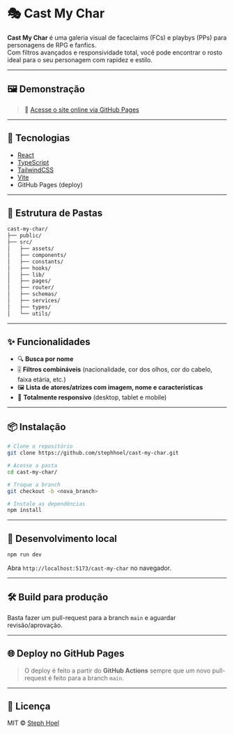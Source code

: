 # 🎭 Cast My Char

**Cast My Char** é uma galeria visual de faceclaims (FCs) e playbys (PPs) para personagens de RPG e fanfics.  
Com filtros avançados e responsividade total, você pode encontrar o rosto ideal para o seu personagem com rapidez e estilo.

---

## 🖼️ Demonstração

> 🔗 [Acesse o site online via GitHub Pages](https://stephhoel.github.io/cast-my-char)

<!--
  Quero implementar:
  - ~~[entender] HMR mais leve e rápido~~
  - ~~Extrair services e utils~~
  - ~~Biome + Tipagem Mais Estrita~~
  - ~~Otimização da Build com Vite~~
  - ~~Lazy loading de imagens~~
  - ~~Code Splitting via Rotas Dinâmicas~~
  - ~~Melhor experiência de dev~~
  - ~~Página de solicitação de inclusão de PP (com todos os campos)~~
  - ~~Trocar alert() por toast (da sonner | procurar como fazer)~~
  - Página de solicitação de edição de PP (com nome do pp sem possibilidade de edição + campo para dizer oq precisa ser editado)
  - Testes automatizados
  - Validação e animações com feedback
  - Paginação ou infinite scroll
-->

---

## 🚀 Tecnologias

- [React](https://reactjs.org/)
- [TypeScript](https://www.typescriptlang.org/)
- [TailwindCSS](https://tailwindcss.com/)
- [Vite](https://vitejs.dev/)
- GitHub Pages (deploy)

---

## 📁 Estrutura de Pastas

```bash
cast-my-char/
├── public/
├── src/
│   ├── assets/
│   ├── components/
│   ├── constants/
│   ├── hooks/
│   ├── lib/
│   ├── pages/
│   ├── router/
│   ├── schemas/
│   ├── services/
│   ├── types/
│   └── utils/
````

---

## ✨ Funcionalidades

- 🔍 **Busca por nome**
- 🎚️ **Filtros combináveis** (nacionalidade, cor dos olhos, cor do cabelo, faixa etária, etc.)
- 🖼️ **Lista de atores/atrizes com imagem, nome e características**
- 📱 **Totalmente responsivo** (desktop, tablet e mobile)

---

## 📦 Instalação

```bash
# Clone o repositório
git clone https://github.com/stephhoel/cast-my-char.git

# Acesse a pasta
cd cast-my-char/

# Troque a branch
git checkout -b <nova_branch>

# Instale as dependências
npm install
```

---

## 🧪 Desenvolvimento local

```bash
npm run dev
```

Abra `http://localhost:5173/cast-my-char` no navegador.

---

## 🛠️ Build para produção

Basta fazer um pull-request para a branch `main` e aguardar revisão/aprovação.

---

## 🌐 Deploy no GitHub Pages

> O deploy é feito a partir do **GitHub Actions** sempre que um novo pull-request é feito para a branch `main`.

---

## 📖 Licença

MIT © [Steph Hoel](https://github.com/stephhoel)
